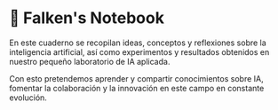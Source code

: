 # 📒 Falken's Notebook

En este cuaderno se recopilan ideas, conceptos y reflexiones sobre la inteligencia artificial, así como experimentos y resultados obtenidos en nuestro pequeño laboratorio de IA aplicada.

Con esto pretendemos aprender y compartir conocimientos sobre IA, fomentar la colaboración y la innovación en este campo en constante evolución.
